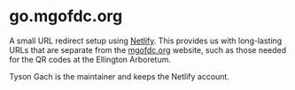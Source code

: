# go.mgofdc.org

A small URL redirect setup using [Netlify][netlify-redirects-docs]. This provides us with long-lasting URLs that are separate from the [mgofdc.org] website, such as those needed for the QR codes at the Ellington Arboretum.

Tyson Gach is the maintainer and keeps the Netlify account.

[netlify-redirects-docs]: https://docs.netlify.com/routing/redirects/#syntax-for-the-netlify-configuration-file
[mgofdc.org]: https://mgofdc.org
